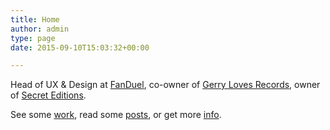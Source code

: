```yaml
---
title: Home
author: admin
type: page
date: 2015-09-10T15:03:32+00:00

---
```

Head of UX & Design at [FanDuel](https://fanduel.design), co-owner of [Gerry Loves Records](http://gerrylovesrecords.com), owner of [Secret Editions](http://secreteditions.com).

See some [work](/work), read some [posts](/posts), or get more [info](/info).
